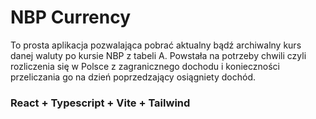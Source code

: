 # NBP Currency

To prosta aplikacja pozwalająca pobrać aktualny bądź archiwalny kurs danej waluty po kursie NBP z tabeli A. Powstała na potrzeby chwili czyli rozliczenia się w Polsce z zagranicznego dochodu i konieczności przeliczania go na dzień poprzedzający osiągniety dochód.

### React + Typescript + Vite + Tailwind
